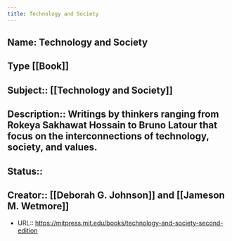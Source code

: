 ```yaml
---
title: Technology and Society
---
```


## Name:  Technology and Society
## Type  [[Book]]
## Subject::  [[Technology and Society]]
## Description:: Writings by thinkers ranging from Rokeya Sakhawat Hossain to Bruno Latour that focus on the interconnections of technology, society, and values.
## Status::
## Creator::  [[Deborah G. Johnson]] and [[Jameson M. Wetmore]]
- URL::  https://mitpress.mit.edu/books/technology-and-society-second-edition
